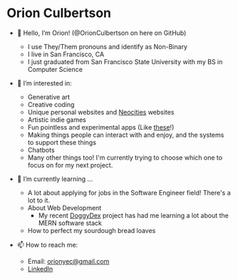 # Orion Culbertson

- 👋 Hello, I’m Orion! (@OrionCulbertson on here on GitHub)
    - I use They/Them pronouns and identify as Non-Binary
    - I live in San Francisco, CA
    - I just graduated from San Francisco State University with my BS in Computer Science

- 👀 I’m interested in:
    - Generative art
    - Creative coding
    - Unique personal websites and [Neocities](https://neocities.org/) websites
    - Artistic indie games
    - Fun pointless and experimental apps (Like [these](http://www.nathalielawhead.com/candybox/make-tiny-weird-software-please-all-about-desktop-pets-old-computer-eras-and-virtual-toys)!)
    - Making things people can interact with and enjoy, and the systems to support these things
    - Chatbots
    - Many other things too! I'm currently trying to choose which one to focus on for my next project.
    
- 🌱 I’m currently learning ...
    - A lot about applying for jobs in the Software Engineer field! There's a lot to it.
    - About Web Development
       - My recent [DoggyDex](https://github.com/OrionCulbertson/DoggyDex) project has had me learning a lot about the MERN software stack
    - How to perfect my sourdough bread loaves

- 📫 How to reach me:
    - Email: orionyec@gmail.com
    - [LinkedIn](https://www.linkedin.com/in/orion-culbertson-9b9ab0166/)
